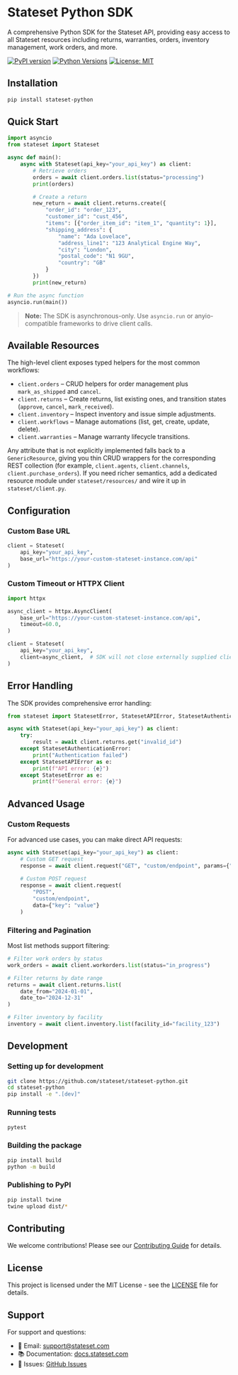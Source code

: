 # Stateset Python SDK

A comprehensive Python SDK for the Stateset API, providing easy access to all Stateset resources including returns, warranties, orders, inventory management, work orders, and more.

[![PyPI version](https://badge.fury.io/py/stateset-python.svg)](https://pypi.org/project/stateset-python/)
[![Python Versions](https://img.shields.io/pypi/pyversions/stateset-python)](https://pypi.org/project/stateset-python/)
[![License: MIT](https://img.shields.io/badge/License-MIT-yellow.svg)](https://opensource.org/licenses/MIT)

## Installation

```bash
pip install stateset-python
```

## Quick Start

```python
import asyncio
from stateset import Stateset

async def main():
    async with Stateset(api_key="your_api_key") as client:
        # Retrieve orders
        orders = await client.orders.list(status="processing")
        print(orders)

        # Create a return
        new_return = await client.returns.create({
            "order_id": "order_123",
            "customer_id": "cust_456",
            "items": [{"order_item_id": "item_1", "quantity": 1}],
            "shipping_address": {
                "name": "Ada Lovelace",
                "address_line1": "123 Analytical Engine Way",
                "city": "London",
                "postal_code": "N1 9GU",
                "country": "GB"
            }
        })
        print(new_return)

# Run the async function
asyncio.run(main())
```

> **Note:** The SDK is asynchronous-only. Use `asyncio.run` or anyio-compatible frameworks to drive client calls.

## Available Resources

The high-level client exposes typed helpers for the most common workflows:

- `client.orders` – CRUD helpers for order management plus `mark_as_shipped` and `cancel`.
- `client.returns` – Create returns, list existing ones, and transition states (`approve`, `cancel`, `mark_received`).
- `client.inventory` – Inspect inventory and issue simple adjustments.
- `client.workflows` – Manage automations (list, get, create, update, delete).
- `client.warranties` – Manage warranty lifecycle transitions.

Any attribute that is not explicitly implemented falls back to a `GenericResource`, giving you thin CRUD wrappers for the corresponding REST collection (for example, `client.agents`, `client.channels`, `client.purchase_orders`). If you need richer semantics, add a dedicated resource module under `stateset/resources/` and wire it up in `stateset/client.py`.

## Configuration

### Custom Base URL

```python
client = Stateset(
    api_key="your_api_key",
    base_url="https://your-custom-stateset-instance.com/api"
)
```

### Custom Timeout or HTTPX Client

```python
import httpx

async_client = httpx.AsyncClient(
    base_url="https://your-custom-stateset-instance.com/api",
    timeout=60.0,
)

client = Stateset(
    api_key="your_api_key",
    client=async_client,  # SDK will not close externally supplied clients
)
```

## Error Handling

The SDK provides comprehensive error handling:

```python
from stateset import StatesetError, StatesetAPIError, StatesetAuthenticationError

async with Stateset(api_key="your_api_key") as client:
    try:
        result = await client.returns.get("invalid_id")
    except StatesetAuthenticationError:
        print("Authentication failed")
    except StatesetAPIError as e:
        print(f"API error: {e}")
    except StatesetError as e:
        print(f"General error: {e}")
```

## Advanced Usage

### Custom Requests

For advanced use cases, you can make direct API requests:

```python
async with Stateset(api_key="your_api_key") as client:
    # Custom GET request
    response = await client.request("GET", "custom/endpoint", params={"expand": "items"})
    
    # Custom POST request
    response = await client.request(
        "POST", 
        "custom/endpoint",
        data={"key": "value"}
    )
```

### Filtering and Pagination

Most list methods support filtering:

```python
# Filter work orders by status
work_orders = await client.workorders.list(status="in_progress")

# Filter returns by date range
returns = await client.returns.list(
    date_from="2024-01-01",
    date_to="2024-12-31"
)

# Filter inventory by facility
inventory = await client.inventory.list(facility_id="facility_123")
```

## Development

### Setting up for development

```bash
git clone https://github.com/stateset/stateset-python.git
cd stateset-python
pip install -e ".[dev]"
```

### Running tests

```bash
pytest
```

### Building the package

```bash
pip install build
python -m build
```

### Publishing to PyPI

```bash
pip install twine
twine upload dist/*
```

## Contributing

We welcome contributions! Please see our [Contributing Guide](CONTRIBUTING.md) for details.

## License

This project is licensed under the MIT License - see the [LICENSE](LICENSE) file for details.

## Support

For support and questions:
- 📧 Email: support@stateset.com
- 📚 Documentation: [docs.stateset.com](https://docs.stateset.com)
- 🐛 Issues: [GitHub Issues](https://github.com/stateset/stateset-python/issues)

